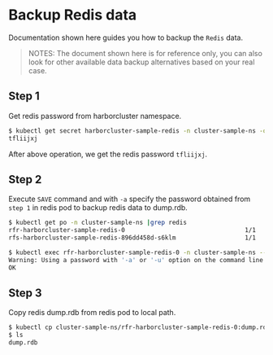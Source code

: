 # Backup Redis data

Documentation shown here guides you how to backup the `Redis` data.

>NOTES: The document shown here is for reference only, you can also look for other available data backup alternatives based on your real case.

## Step 1

Get redis password from harborcluster namespace.

```bash
$ kubectl get secret harborcluster-sample-redis -n cluster-sample-ns -o jsonpath='{.data.password}' | base64 --decode
tfliijxj
```

After above operation, we get the redis password `tfliijxj`.

## Step 2

Execute `SAVE` command and with `-a` specify the password obtained from `step 1`   in redis pod to backup redis data to dump.rdb.

```bash
$ kubectl get po -n cluster-sample-ns |grep redis
rfr-harborcluster-sample-redis-0                                 1/1     Running   0          3h10m
rfs-harborcluster-sample-redis-896dd458d-s6klm                   1/1     Running   0          3h10m

$ kubectl exec rfr-harborcluster-sample-redis-0 -n cluster-sample-ns -- redis-cli SAVE -a tfliijxj
Warning: Using a password with '-a' or '-u' option on the command line interface may not be safe.
OK
```

## Step 3

Copy redis dump.rdb from redis pod to local path.

```bash
$ kubectl cp cluster-sample-ns/rfr-harborcluster-sample-redis-0:dump.rdb dump.rdb
$ ls
dump.rdb
```
